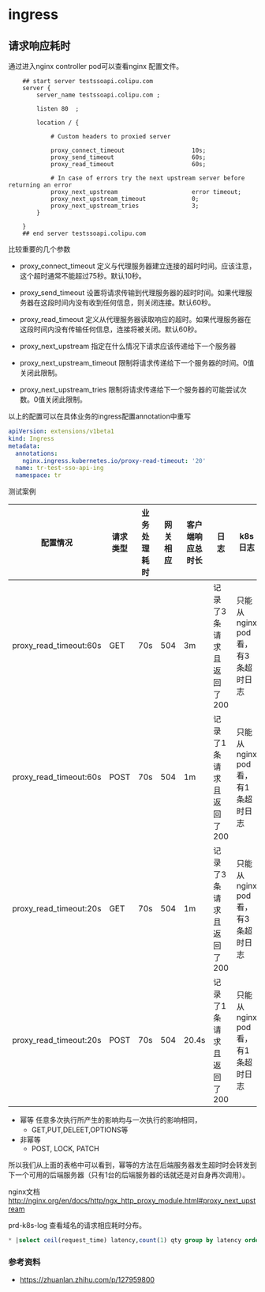 # ingress

## 请求响应耗时

通过进入nginx controller pod可以查看nginx 配置文件。

```nginx
	## start server testssoapi.colipu.com
	server {
		server_name testssoapi.colipu.com ;

		listen 80  ;

		location / {

			# Custom headers to proxied server

			proxy_connect_timeout                   10s;
			proxy_send_timeout                      60s;
			proxy_read_timeout                      60s;

			# In case of errors try the next upstream server before returning an error
			proxy_next_upstream                     error timeout;
			proxy_next_upstream_timeout             0;
			proxy_next_upstream_tries               3;
		}

	}
	## end server testssoapi.colipu.com
```

比较重要的几个参数
- proxy_connect_timeout 定义与代理服务器建立连接的超时时间。应该注意，这个超时通常不能超过75秒。默认10秒。
- proxy_send_timeout 设置将请求传输到代理服务器的超时时间。如果代理服务器在这段时间内没有收到任何信息，则关闭连接。默认60秒。
- proxy_read_timeout 定义从代理服务器读取响应的超时。如果代理服务器在这段时间内没有传输任何信息，连接将被关闭。默认60秒。

- proxy_next_upstream 指定在什么情况下请求应该传递给下一个服务器
- proxy_next_upstream_timeout 限制将请求传递给下一个服务器的时间。0值关闭此限制。
- proxy_next_upstream_tries 限制将请求传递给下一个服务器的可能尝试次数。0值关闭此限制。

以上的配置可以在具体业务的ingress配置annotation中重写


```yml
apiVersion: extensions/v1beta1
kind: Ingress
metadata:
  annotations:
    nginx.ingress.kubernetes.io/proxy-read-timeout: '20'
  name: tr-test-sso-api-ing
  namespace: tr
```

测试案例

| 配置情况               | 请求类型 | 业务处理耗时 | 网关相应 | 客户端响应总时长 | 日志                     | k8s日志                          |
| ---------------------- | -------- | ------------ | -------- | ---------------- | ------------------------ | -------------------------------- |
| proxy_read_timeout:60s | GET      | 70s          | 504      | 3m               | 记录了3条请求且返回了200 | 只能从nginx pod看，有3条超时日志 |
| proxy_read_timeout:60s | POST     | 70s          | 504      | 1m               | 记录了1条请求且返回了200 | 只能从nginx pod看，有1条超时日志 |
| proxy_read_timeout:20s | GET      | 70s          | 504      | 1m               | 记录了3条请求且返回了200 | 只能从nginx pod看，有3条超时日志 |
| proxy_read_timeout:20s | POST     | 70s          | 504      | 20.4s            | 记录了1条请求且返回了200 | 只能从nginx pod看，有1条超时日志 |

- 幂等 任意多次执行所产生的影响均与一次执行的影响相同，
  - GET,PUT,DELEET,OPTIONS等
- 非幂等
  - POST, LOCK, PATCH

所以我们从上面的表格中可以看到，幂等的方法在后端服务器发生超时时会转发到下一个可用的后端服务器（只有1台的后端服务器的话就还是对自身再次调用）。

nginx文档 http://nginx.org/en/docs/http/ngx_http_proxy_module.html#proxy_next_upstream



prd-k8s-log 查看域名的请求相应耗时分布。

```sql
* |select ceil(request_time) latency,count(1) qty group by latency order by latency asc
```



### 参考资料

- https://zhuanlan.zhihu.com/p/127959800
